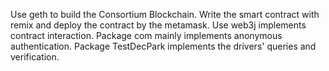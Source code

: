 Use geth to build the Consortium Blockchain.
Write the smart contract with remix and deploy the contract by the metamask.
Use web3j implements contract interaction. 
Package com mainly implements anonymous authentication.
Package TestDecPark implements the drivers' queries and verification.
